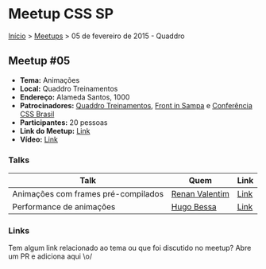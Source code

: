 Meetup CSS SP
======

[Início](../README.md) > [Meetups](../meetups.md) > 05 de fevereiro de 2015 - Quaddro

## Meetup #05

* **Tema:** Animações
* **Local:** Quaddro Treinamentos
* **Endereço:** Alameda Santos, 1000
* **Patrocinadores:** [Quaddro Treinamentos](http://www.quaddro.com.br/), [Front in Sampa](http://frontinsampa.com.br) e [Conferência CSS Brasil](http://conferenciacssbrasil.com.br)
* **Participantes:** 20 pessoas
* **Link do Meetup:** [Link](http://www.meetup.com/CSS-SP/events/220119108/) 
* **Vídeo:** [Link](https://plus.google.com/events/co03ld36vft37cj67mlaaq72fg0)

### Talks

| Talk                                                                          | Quem                                                | Link                                                          |
| --------------------------------------  | ------------------------------------------------------------------ | ---------------------------------------------------------------------------------- |
| Animações com frames pré-compilados     | [Renan Valentim](https://www.facebook.com/renanvalentin.ferreira)  | [Link](https://speakerdeck.com/renanvalentin/animacoes-com-frames-pre-compilados)  |
| Performance de animações                | [Hugo Bessa](https://twitter.com/hugobessaa)                       | [Link](http://www.slideshare.net/hugobessaa/performance-em-animacoes)              |

### Links

Tem algum link relacionado ao tema ou que foi discutido no meetup? Abre um PR e adiciona aqui \o/
